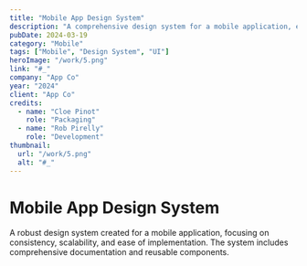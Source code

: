 ```yaml
---
title: "Mobile App Design System"
description: "A comprehensive design system for a mobile application, ensuring consistency and scalability."
pubDate: 2024-03-19
category: "Mobile"
tags: ["Mobile", "Design System", "UI"]
heroImage: "/work/5.png"
link: "#_"
company: "App Co"
year: "2024"
client: "App Co"
credits:
  - name: "Cloe Pinot"
    role: "Packaging"
  - name: "Rob Pirelly"
    role: "Development"
thumbnail:
  url: "/work/5.png"
  alt: "#_"
---
```


# Mobile App Design System

A robust design system created for a mobile application, focusing on consistency, scalability, and ease of implementation. The system includes comprehensive documentation and reusable components.

